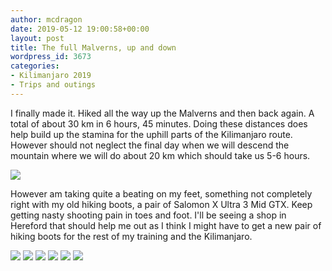 ```yaml
---
author: mcdragon
date: 2019-05-12 19:00:58+00:00
layout: post
title: The full Malverns, up and down
wordpress_id: 3673
categories:
- Kilimanjaro 2019
- Trips and outings
---
```


I finally made it. Hiked all the way up the Malverns and then back again. A total of about 30 km in 6 hours, 45 minutes. Doing these distances does help build up the stamina for the uphill parts of the Kilimanjaro route. However should not neglect the final day when we will descend the mountain where we will do about 20 km which should take us 5-6 hours.

![](https://img.mcdowell.si/2019/03/martin-kili.ai_.svg_.png)

However am taking quite a beating on my feet, something not completely right with my old hiking boots, a pair of Salomon X Ultra 3 Mid GTX. Keep getting nasty shooting pain in toes and foot. I'll be seeing a shop in Hereford that should help me out as I think I might have to get a new pair of hiking boots for the rest of my training and the Kilimanjaro.


![](https://img.mcdowell.si/2019/05/2019-05-12-12.26.51-1024x576.jpg)
![](https://img.mcdowell.si/2019/05/2019-05-12-12.48.48-1024x576.jpg)
![](https://img.mcdowell.si/2019/05/2019-05-12-12.49.01-1-1024x576.jpg)
![](https://img.mcdowell.si/2019/05/2019-05-12-15.01.23-1024x576.jpg)
![](https://img.mcdowell.si/2019/05/2019-05-12-15.51.37-1024x576.jpg)
![](https://img.mcdowell.si/2019/05/2019-05-12-16.33.54-1-1024x576.jpg)


